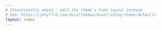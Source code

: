 ```yaml
---
# Intentionally empty - edit the theme's home layout instead
# See: https://jekyllrb.com/docs/themes/#overriding-theme-defaults
layout: index
---
```

